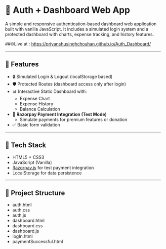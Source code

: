 # 🔐 Auth + Dashboard Web App

A simple and responsive authentication-based dashboard web application built with vanilla JavaScript. It includes a simulated login system and a protected dashboard with charts, expense tracking, and history features.

##🌐Live at  : https://priyanshusinghchouhan.github.io/Auth_Dashboard/

---

## 📌 Features

- 🔒 Simulated Login & Logout (localStorage based)
- 🛡️ Protected Routes (dashboard access only after login)
- 📊 Interactive Static Dashboard with:
  - Expense Chart 
  - Expense History
  - Balance Calculation
- 💸 **Razorpay Payment Integration (Test Mode)**  
  - Simulate payments for premium features or donation
- ✅ Basic form validation

---

## 🚀 Tech Stack

- HTML5 + CSS3  
- JavaScript (Vanilla)  
- [Razorpay.js](https://razorpay.com/docs/payment-gateway/web-integration/standard/) for test payment integration  
- LocalStorage for data persistence

---

## 📁 Project Structure
- auth.html
- auth.css
- auth.js
- dashboard.html
- dashboard.css
- dashboard.js
- logIn.html
- paymentSuccessful.html
  

